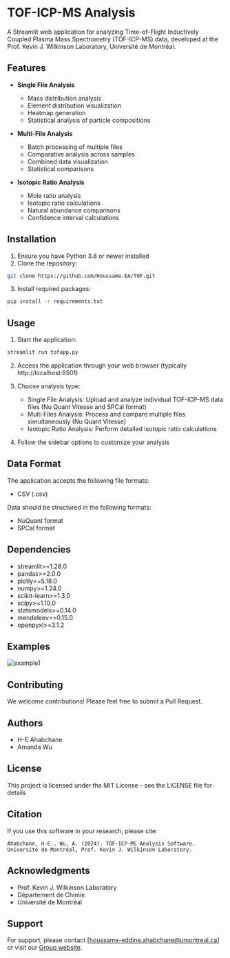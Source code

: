 # TOF-ICP-MS Analysis

A Streamlit web application for analyzing Time-of-Flight Inductively Coupled Plasma Mass Spectrometry (TOF-ICP-MS) data, developed at the Prof. Kevin J. Wilkinson Laboratory, Université de Montréal.


## Features

- **Single File Analysis**
  - Mass distribution analysis
  - Element distribution visualization
  - Heatmap generation
  - Statistical analysis of particle compositions

- **Multi-File Analysis**
  - Batch processing of multiple files
  - Comparative analysis across samples
  - Combined data visualization
  - Statistical comparisons

- **Isotopic Ratio Analysis**
  - Mole ratio analysis
  - Isotopic ratio calculations
  - Natural abundance comparisons
  - Confidence interval calculations

## Installation

1. Ensure you have Python 3.8 or newer installed
2. Clone the repository:
```bash
git clone https://github.com/Houssame-EA/TOF.git
```

3. Install required packages:
```bash
pip install -r requirements.txt
```

## Usage

1. Start the application:
```bash
streamlit run tofapp.py
```

2. Access the application through your web browser (typically http://localhost:8501)

3. Choose analysis type:
   - Single File Analysis: Upload and analyze individual TOF-ICP-MS data files (Nu Quant Vitesse and SPCal format)
   - Multi Files Analysis: Process and compare multiple files simultaneously (Nu Quant Vitesse)
   - Isotopic Ratio Analysis: Perform detailed isotopic ratio calculations

4. Follow the sidebar options to customize your analysis

## Data Format

The application accepts the following file formats:
- CSV (.csv)

Data should be structured in the following formats:
- NuQuant format
- SPCal format

## Dependencies

- streamlit>=1.28.0
- pandas>=2.0.0
- plotly>=5.18.0
- numpy>=1.24.0
- scikit-learn>=1.3.0
- scipy>=1.10.0
- statsmodels>=0.14.0
- mendeleev>=0.15.0
- openpyxl>=3.1.2

## Examples

![example1](https://github.com/user-attachments/assets/d44c135b-4aa6-4e48-8c50-0ef930528103)


## Contributing

We welcome contributions! Please feel free to submit a Pull Request.

## Authors

- H-E Ahabchane
- Amanda Wu

## License

This project is licensed under the MIT License - see the LICENSE file for details

## Citation

If you use this software in your research, please cite:
```
Ahabchane, H-E., Wu, A. (2024). TOF-ICP-MS Analysis Software. 
Université de Montréal, Prof. Kevin J. Wilkinson Laboratory.
```

## Acknowledgments

- Prof. Kevin J. Wilkinson Laboratory
- Département de Chimie
- Université de Montréal

## Support

For support, please contact [houssame-eddine.ahabchane@umontreal.ca] or visit our [Group website](https://kevinjwilkinson.openum.ca).
